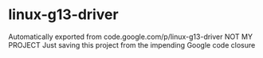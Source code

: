 # linux-g13-driver
Automatically exported from code.google.com/p/linux-g13-driver
NOT MY PROJECT
Just saving this project from the impending Google code closure
